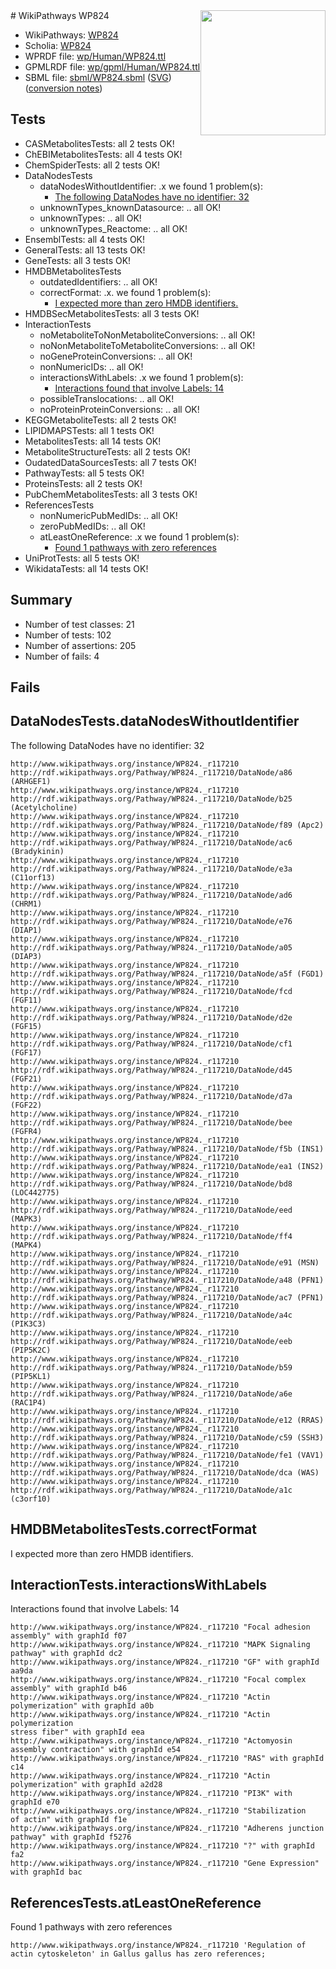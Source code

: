 <img style="float: right; width: 200px" src="../logo.png" />
# WikiPathways WP824

* WikiPathways: [WP824](https://identifiers.org/wikipathways:WP824)
* Scholia: [WP824](https://scholia.toolforge.org/wikipathways/WP824)
* WPRDF file: [wp/Human/WP824.ttl](../wp/Human/WP824.ttl)
* GPMLRDF file: [wp/gpml/Human/WP824.ttl](../wp/gpml/Human/WP824.ttl)
* SBML file: [sbml/WP824.sbml](../sbml/WP824.sbml) ([SVG](../sbml/WP824.svg)) ([conversion notes](../sbml/WP824.txt))

## Tests
* CASMetabolitesTests: all 2 tests OK!
* ChEBIMetabolitesTests: all 4 tests OK!
* ChemSpiderTests: all 2 tests OK!
* DataNodesTests
    * dataNodesWithoutIdentifier: .x we found 1 problem(s):
        * [The following DataNodes have no identifier: 32](#8792c4d0)
    * unknownTypes_knownDatasource: .. all OK!
    * unknownTypes: .. all OK!
    * unknownTypes_Reactome: .. all OK!
* EnsemblTests: all 4 tests OK!
* GeneralTests: all 13 tests OK!
* GeneTests: all 3 tests OK!
* HMDBMetabolitesTests
    * outdatedIdentifiers: .. all OK!
    * correctFormat: .x. we found 1 problem(s):
        * [I expected more than zero HMDB identifiers.](#ad154c1e)
* HMDBSecMetabolitesTests: all 3 tests OK!
* InteractionTests
    * noMetaboliteToNonMetaboliteConversions: .. all OK!
    * noNonMetaboliteToMetaboliteConversions: .. all OK!
    * noGeneProteinConversions: .. all OK!
    * nonNumericIDs: .. all OK!
    * interactionsWithLabels: .x we found 1 problem(s):
        * [Interactions found that involve Labels: 14](#fe97a8bc)
    * possibleTranslocations: .. all OK!
    * noProteinProteinConversions: .. all OK!
* KEGGMetaboliteTests: all 2 tests OK!
* LIPIDMAPSTests: all 1 tests OK!
* MetabolitesTests: all 14 tests OK!
* MetaboliteStructureTests: all 2 tests OK!
* OudatedDataSourcesTests: all 7 tests OK!
* PathwayTests: all 5 tests OK!
* ProteinsTests: all 2 tests OK!
* PubChemMetabolitesTests: all 3 tests OK!
* ReferencesTests
    * nonNumericPubMedIDs: .. all OK!
    * zeroPubMedIDs: .. all OK!
    * atLeastOneReference: .x we found 1 problem(s):
        * [Found 1 pathways with zero references](#35eb778e)
* UniProtTests: all 5 tests OK!
* WikidataTests: all 14 tests OK!


## Summary

* Number of test classes: 21
* Number of tests: 102
* Number of assertions: 205
* Number of fails: 4

## Fails

<a name="8792c4d0" />

## DataNodesTests.dataNodesWithoutIdentifier

The following DataNodes have no identifier: 32
```
http://www.wikipathways.org/instance/WP824._r117210 http://rdf.wikipathways.org/Pathway/WP824._r117210/DataNode/a86 (ARHGEF1)
http://www.wikipathways.org/instance/WP824._r117210 http://rdf.wikipathways.org/Pathway/WP824._r117210/DataNode/b25 (Acetylcholine)
http://www.wikipathways.org/instance/WP824._r117210 http://rdf.wikipathways.org/Pathway/WP824._r117210/DataNode/f89 (Apc2)
http://www.wikipathways.org/instance/WP824._r117210 http://rdf.wikipathways.org/Pathway/WP824._r117210/DataNode/ac6 (Bradykinin)
http://www.wikipathways.org/instance/WP824._r117210 http://rdf.wikipathways.org/Pathway/WP824._r117210/DataNode/e3a (C11orf13)
http://www.wikipathways.org/instance/WP824._r117210 http://rdf.wikipathways.org/Pathway/WP824._r117210/DataNode/ad6 (CHRM1)
http://www.wikipathways.org/instance/WP824._r117210 http://rdf.wikipathways.org/Pathway/WP824._r117210/DataNode/e76 (DIAP1)
http://www.wikipathways.org/instance/WP824._r117210 http://rdf.wikipathways.org/Pathway/WP824._r117210/DataNode/a05 (DIAP3)
http://www.wikipathways.org/instance/WP824._r117210 http://rdf.wikipathways.org/Pathway/WP824._r117210/DataNode/a5f (FGD1)
http://www.wikipathways.org/instance/WP824._r117210 http://rdf.wikipathways.org/Pathway/WP824._r117210/DataNode/fcd (FGF11)
http://www.wikipathways.org/instance/WP824._r117210 http://rdf.wikipathways.org/Pathway/WP824._r117210/DataNode/d2e (FGF15)
http://www.wikipathways.org/instance/WP824._r117210 http://rdf.wikipathways.org/Pathway/WP824._r117210/DataNode/cf1 (FGF17)
http://www.wikipathways.org/instance/WP824._r117210 http://rdf.wikipathways.org/Pathway/WP824._r117210/DataNode/d45 (FGF21)
http://www.wikipathways.org/instance/WP824._r117210 http://rdf.wikipathways.org/Pathway/WP824._r117210/DataNode/d7a (FGF22)
http://www.wikipathways.org/instance/WP824._r117210 http://rdf.wikipathways.org/Pathway/WP824._r117210/DataNode/bee (FGFR4)
http://www.wikipathways.org/instance/WP824._r117210 http://rdf.wikipathways.org/Pathway/WP824._r117210/DataNode/f5b (INS1)
http://www.wikipathways.org/instance/WP824._r117210 http://rdf.wikipathways.org/Pathway/WP824._r117210/DataNode/ea1 (INS2)
http://www.wikipathways.org/instance/WP824._r117210 http://rdf.wikipathways.org/Pathway/WP824._r117210/DataNode/bd8 (LOC442775)
http://www.wikipathways.org/instance/WP824._r117210 http://rdf.wikipathways.org/Pathway/WP824._r117210/DataNode/eed (MAPK3)
http://www.wikipathways.org/instance/WP824._r117210 http://rdf.wikipathways.org/Pathway/WP824._r117210/DataNode/ff4 (MAPK4)
http://www.wikipathways.org/instance/WP824._r117210 http://rdf.wikipathways.org/Pathway/WP824._r117210/DataNode/e91 (MSN)
http://www.wikipathways.org/instance/WP824._r117210 http://rdf.wikipathways.org/Pathway/WP824._r117210/DataNode/a48 (PFN1)
http://www.wikipathways.org/instance/WP824._r117210 http://rdf.wikipathways.org/Pathway/WP824._r117210/DataNode/ac7 (PFN1)
http://www.wikipathways.org/instance/WP824._r117210 http://rdf.wikipathways.org/Pathway/WP824._r117210/DataNode/a4c (PIK3C3)
http://www.wikipathways.org/instance/WP824._r117210 http://rdf.wikipathways.org/Pathway/WP824._r117210/DataNode/eeb (PIP5K2C)
http://www.wikipathways.org/instance/WP824._r117210 http://rdf.wikipathways.org/Pathway/WP824._r117210/DataNode/b59 (PIP5KL1)
http://www.wikipathways.org/instance/WP824._r117210 http://rdf.wikipathways.org/Pathway/WP824._r117210/DataNode/a6e (RAC1P4)
http://www.wikipathways.org/instance/WP824._r117210 http://rdf.wikipathways.org/Pathway/WP824._r117210/DataNode/e12 (RRAS)
http://www.wikipathways.org/instance/WP824._r117210 http://rdf.wikipathways.org/Pathway/WP824._r117210/DataNode/c59 (SSH3)
http://www.wikipathways.org/instance/WP824._r117210 http://rdf.wikipathways.org/Pathway/WP824._r117210/DataNode/fe1 (VAV1)
http://www.wikipathways.org/instance/WP824._r117210 http://rdf.wikipathways.org/Pathway/WP824._r117210/DataNode/dca (WAS)
http://www.wikipathways.org/instance/WP824._r117210 http://rdf.wikipathways.org/Pathway/WP824._r117210/DataNode/a1c (c3orf10)
```

<a name="ad154c1e" />

## HMDBMetabolitesTests.correctFormat

I expected more than zero HMDB identifiers.
<a name="fe97a8bc" />

## InteractionTests.interactionsWithLabels

Interactions found that involve Labels: 14
```
http://www.wikipathways.org/instance/WP824._r117210 "Focal adhesion
assembly" with graphId f07
http://www.wikipathways.org/instance/WP824._r117210 "MAPK Signaling
pathway" with graphId dc2
http://www.wikipathways.org/instance/WP824._r117210 "GF" with graphId aa9da
http://www.wikipathways.org/instance/WP824._r117210 "Focal complex
assembly" with graphId b46
http://www.wikipathways.org/instance/WP824._r117210 "Actin polymerization" with graphId a0b
http://www.wikipathways.org/instance/WP824._r117210 "Actin polymerization
stress fiber" with graphId eea
http://www.wikipathways.org/instance/WP824._r117210 "Actomyosin
assembly contraction" with graphId e54
http://www.wikipathways.org/instance/WP824._r117210 "RAS" with graphId c14
http://www.wikipathways.org/instance/WP824._r117210 "Actin 
polymerization" with graphId a2d28
http://www.wikipathways.org/instance/WP824._r117210 "PI3K" with graphId e70
http://www.wikipathways.org/instance/WP824._r117210 "Stabilization
of actin" with graphId f1e
http://www.wikipathways.org/instance/WP824._r117210 "Adherens junction  
pathway" with graphId f5276
http://www.wikipathways.org/instance/WP824._r117210 "?" with graphId fa2
http://www.wikipathways.org/instance/WP824._r117210 "Gene Expression" with graphId bac
```

<a name="35eb778e" />

## ReferencesTests.atLeastOneReference

Found 1 pathways with zero references
```
http://www.wikipathways.org/instance/WP824._r117210 'Regulation of actin cytoskeleton' in Gallus gallus has zero references; 
```

